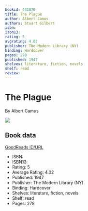 ```yaml
---
bookid: 441870
title: The Plague
author: Albert Camus
authors: Stuart Gilbert
isbn: 
isbn13: 
rating: 5
avgrating: 4.02
publisher: The Modern Library (NY)
binding: Hardcover
pages: 278
published: 1947
shelves: literature, fiction, novels
shelf: read
review: 
---
```


# The Plague

By Albert Camus

![](https://i.gr-assets.com/images/S/compressed.photo.goodreads.com/books/1314404429l/441870.jpg)

## Book data

[GoodReads ID/URL](https://www.goodreads.com/book/show/441870)

- ISBN: 
- ISBN13: 
- Rating: 5
- Average Rating: 4.02
- Published: 1947
- Publisher: The Modern Library (NY)
- Binding: Hardcover
- Shelves: literature, fiction, novels
- Shelf: read
- Pages: 278

